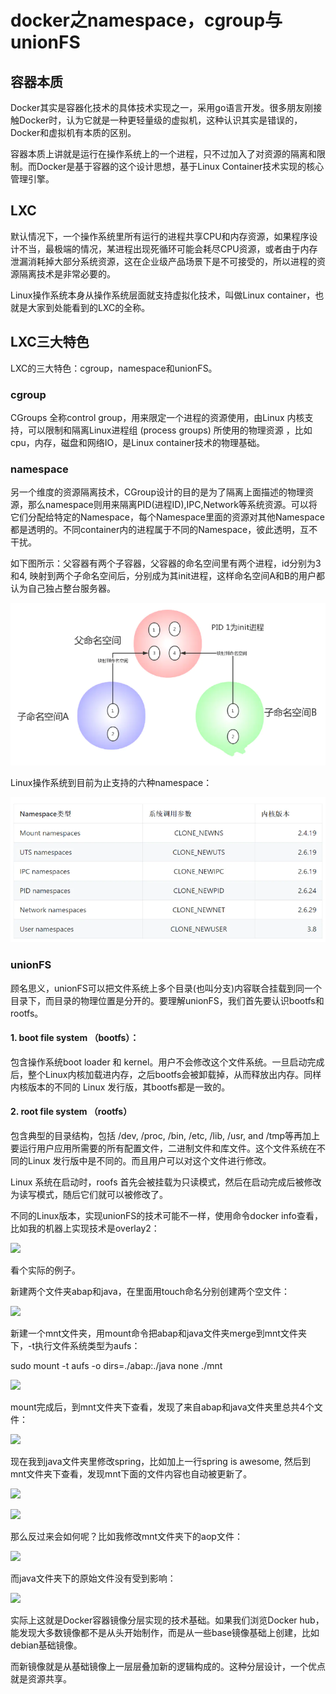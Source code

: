 # docker之namespace，cgroup与unionFS

## 容器本质

Docker其实是容器化技术的具体技术实现之一，采用go语言开发。很多朋友刚接触Docker时，认为它就是一种更轻量级的虚拟机，这种认识其实是错误的，Docker和虚拟机有本质的区别。

容器本质上讲就是运行在操作系统上的一个进程，只不过加入了对资源的隔离和限制。而Docker是基于容器的这个设计思想，基于Linux Container技术实现的核心管理引擎。

## LXC

默认情况下，一个操作系统里所有运行的进程共享CPU和内存资源，如果程序设计不当，最极端的情况，某进程出现死循环可能会耗尽CPU资源，或者由于内存泄漏消耗掉大部分系统资源，这在企业级产品场景下是不可接受的，所以进程的资源隔离技术是非常必要的。

Linux操作系统本身从操作系统层面就支持虚拟化技术，叫做Linux container，也就是大家到处能看到的LXC的全称。

## LXC三大特色

LXC的三大特色：cgroup，namespace和unionFS。

### cgroup

CGroups 全称control group，用来限定一个进程的资源使用，由Linux 内核支持，可以限制和隔离Linux进程组 \(process groups\) 所使用的物理资源 ，比如cpu，内存，磁盘和网络IO，是Linux container技术的物理基础。

### namespace

另一个维度的资源隔离技术，CGroup设计的目的是为了隔离上面描述的物理资源，那么namespace则用来隔离PID\(进程ID\),IPC,Network等系统资源。可以将它们分配给特定的Namespace，每个Namespace里面的资源对其他Namespace都是透明的。不同container内的进程属于不同的Namespace，彼此透明，互不干扰。

如下图所示：父容器有两个子容器，父容器的命名空间里有两个进程，id分别为3和4, 映射到两个子命名空间后，分别成为其init进程，这样命名空间A和B的用户都认为自己独占整台服务器。

![](../../../.gitbook/assets/image%20%2857%29.png)

Linux操作系统到目前为止支持的六种namespace：

![](../../../.gitbook/assets/image%20%2856%29.png)

### unionFS

顾名思义，unionFS可以把文件系统上多个目录\(也叫分支\)内容联合挂载到同一个目录下，而目录的物理位置是分开的。要理解unionFS，我们首先要认识bootfs和rootfs。

#### 1. boot file system （bootfs）：

包含操作系统boot loader 和 kernel。用户不会修改这个文件系统。一旦启动完成后，整个Linux内核加载进内存，之后bootfs会被卸载掉，从而释放出内存。同样内核版本的不同的 Linux 发行版，其bootfs都是一致的。

#### 2. root file system （rootfs）

包含典型的目录结构，包括 /dev, /proc, /bin, /etc, /lib, /usr, and /tmp等再加上要运行用户应用所需要的所有配置文件，二进制文件和库文件。这个文件系统在不同的Linux 发行版中是不同的。而且用户可以对这个文件进行修改。

Linux 系统在启动时，roofs 首先会被挂载为只读模式，然后在启动完成后被修改为读写模式，随后它们就可以被修改了。

不同的Linux版本，实现unionFS的技术可能不一样，使用命令docker info查看，比如我的机器上实现技术是overlay2：

![](//upload-images.jianshu.io/upload_images/2085791-d80c844f107bc339?imageMogr2/auto-orient/strip|imageView2/2/w/1103/format/webp)

看个实际的例子。

新建两个文件夹abap和java，在里面用touch命名分别创建两个空文件：

![](//upload-images.jianshu.io/upload_images/2085791-a054b5e22862ab3c?imageMogr2/auto-orient/strip|imageView2/2/w/531/format/webp)

新建一个mnt文件夹，用mount命令把abap和java文件夹merge到mnt文件夹下，-t执行文件系统类型为aufs：

sudo mount -t aufs -o dirs=./abap:./java none ./mnt

![](//upload-images.jianshu.io/upload_images/2085791-d27c391626863fa3?imageMogr2/auto-orient/strip|imageView2/2/w/1200/format/webp)

mount完成后，到mnt文件夹下查看，发现了来自abap和java文件夹里总共4个文件：

![](//upload-images.jianshu.io/upload_images/2085791-aa3602e3c38cdb9a?imageMogr2/auto-orient/strip|imageView2/2/w/615/format/webp)

现在我到java文件夹里修改spring，比如加上一行spring is awesome, 然后到mnt文件夹下查看，发现mnt下面的文件内容也自动被更新了。

![](//upload-images.jianshu.io/upload_images/2085791-07ed670b239f6b97?imageMogr2/auto-orient/strip|imageView2/2/w/691/format/webp)

![](//upload-images.jianshu.io/upload_images/2085791-0bf20ac80864ecbb?imageMogr2/auto-orient/strip|imageView2/2/w/762/format/webp)

那么反过来会如何呢？比如我修改mnt文件夹下的aop文件：

![](//upload-images.jianshu.io/upload_images/2085791-bd38e3ae953f051d?imageMogr2/auto-orient/strip|imageView2/2/w/646/format/webp)

而java文件夹下的原始文件没有受到影响：

![](//upload-images.jianshu.io/upload_images/2085791-0ee8a6dd8f7cedc4?imageMogr2/auto-orient/strip|imageView2/2/w/744/format/webp)

实际上这就是Docker容器镜像分层实现的技术基础。如果我们浏览Docker hub，能发现大多数镜像都不是从头开始制作，而是从一些base镜像基础上创建，比如debian基础镜像。

而新镜像就是从基础镜像上一层层叠加新的逻辑构成的。这种分层设计，一个优点就是资源共享。  


